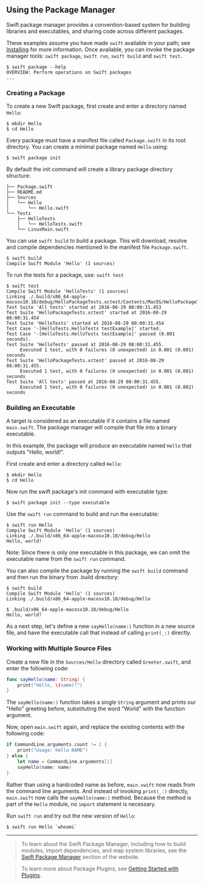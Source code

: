 ## Using the Package Manager

Swift package manager provides a convention-based system for
building libraries and executables, and sharing code across different packages.

These examples assume you have made `swift` available in your path;
see [Installing](#installing-swift) for more information.
Once available, you can invoke the package manager tools: `swift package`, `swift run`, `swift build` and `swift test`.

~~~ shell
$ swift package --help
OVERVIEW: Perform operations on Swift packages
...
~~~

### Creating a Package

To create a new Swift package, first create and enter a directory named `Hello`:

~~~ shell
$ mkdir Hello
$ cd Hello
~~~

Every package must have a manifest file called `Package.swift` in its root directory.
You can create a minimal package named `Hello` using:

~~~ shell
$ swift package init
~~~

By default the init command will create a library package directory structure:

~~~ shell
├── Package.swift
├── README.md
├── Sources
│   └── Hello
│       └── Hello.swift
└── Tests
    ├── HelloTests
    │   └── HelloTests.swift
    └── LinuxMain.swift
~~~

You can use `swift build` to build a package. This will download, resolve and compile dependencies mentioned
in the manifest file `Package.swift`.

~~~ shell
$ swift build
Compile Swift Module 'Hello' (1 sources)
~~~

To run the tests for a package, use: `swift test`

~~~ shell
$ swift test
Compile Swift Module 'HelloTests' (1 sources)
Linking ./.build/x86_64-apple-macosx10.10/debug/HelloPackageTests.xctest/Contents/MacOS/HelloPackageTests
Test Suite 'All tests' started at 2016-08-29 08:00:31.453
Test Suite 'HelloPackageTests.xctest' started at 2016-08-29 08:00:31.454
Test Suite 'HelloTests' started at 2016-08-29 08:00:31.454
Test Case '-[HelloTests.HelloTests testExample]' started.
Test Case '-[HelloTests.HelloTests testExample]' passed (0.001 seconds).
Test Suite 'HelloTests' passed at 2016-08-29 08:00:31.455.
	 Executed 1 test, with 0 failures (0 unexpected) in 0.001 (0.001) seconds
Test Suite 'HelloPackageTests.xctest' passed at 2016-08-29 08:00:31.455.
	 Executed 1 test, with 0 failures (0 unexpected) in 0.001 (0.001) seconds
Test Suite 'All tests' passed at 2016-08-29 08:00:31.455.
	 Executed 1 test, with 0 failures (0 unexpected) in 0.001 (0.002) seconds
~~~

### Building an Executable

A target is considered as an executable if it contains a file named `main.swift`.
The package manager will compile that file into a binary executable.

In this example,
the package will produce an executable named `Hello`
that outputs "Hello, world!".

First create and enter a directory called `Hello`:

~~~ shell
$ mkdir Hello
$ cd Hello
~~~

Now run the swift package's init command with executable type:

~~~ shell
$ swift package init --type executable
~~~

Use the `swift run` command to build and run the executable:

~~~ shell
$ swift run Hello
Compile Swift Module 'Hello' (1 sources)
Linking ./.build/x86_64-apple-macosx10.10/debug/Hello
Hello, world!
~~~

Note: Since there is only one executable in this package, we can omit the
executable name from the `swift run` command.

You can also compile the package by running the `swift build` command and then run
the binary from .build directory:

~~~ shell
$ swift build
Compile Swift Module 'Hello' (1 sources)
Linking ./.build/x86_64-apple-macosx10.10/debug/Hello

$ .build/x86_64-apple-macosx10.10/debug/Hello
Hello, world!
~~~

As a next step, let's define a new `sayHello(name:)` function
in a new source file, and have the executable call that
instead of calling `print(_:)` directly.

### Working with Multiple Source Files

Create a new file in the `Sources/Hello` directory called `Greeter.swift`,
and enter the following code:

~~~ swift
func sayHello(name: String) {
    print("Hello, \(name)!")
}
~~~

The `sayHello(name:)` function takes a single `String` argument
and prints our "Hello" greeting before, substituting the word "World"
with the function argument.

Now, open `main.swift` again, and replace the existing contents with the following code:

~~~ swift
if CommandLine.arguments.count != 2 {
    print("Usage: hello NAME")
} else {
    let name = CommandLine.arguments[1]
    sayHello(name: name)
}
~~~

Rather than using a hardcoded name as before,
`main.swift` now reads from the command line arguments.
And instead of invoking `print(_:)` directly,
`main.swift` now calls the `sayHello(name:)` method.
Because the method is part of the `Hello` module,
no `import` statement is necessary.

Run `swift run` and try out the new version of `Hello`:

~~~ shell
$ swift run Hello `whoami`
~~~

* * *

> To learn about the Swift Package Manager,
> including how to build modules, import dependencies, and map system libraries,
> see the [Swift Package Manager](/documentation/package-manager) section of the website.

> To learn more about Package Plugins, see [Getting Started with Plugins](https://github.com/apple/swift-package-manager/blob/main/Documentation/Plugins.md#getting-started-with-plugins).

